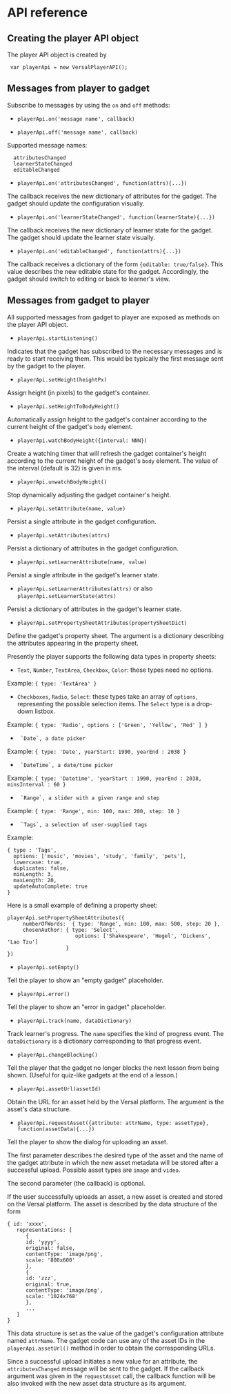 # API reference

## Creating the player API object

The player API object is created by

     var playerApi = new VersalPlayerAPI();

## Messages from player to gadget

Subscribe to messages by using the `on` and `off` methods:

* `playerApi.on('message name', callback)`

* `playerApi.off('message name', callback)`

Supported message names:

      attributesChanged
      learnerStateChanged
      editableChanged

* `playerApi.on('attributesChanged', function(attrs){...})`

The callback receives the new dictionary of attributes for the gadget. The gadget should update the configuration visually.

* `playerApi.on('learnerStateChanged', function(learnerState){...})`

The callback receives the new dictionary of learner state for the gadget. The gadget should update the learner state visually.

* `playerApi.on('editableChanged', function(attrs){...})`

The callback receives a dictionary of the form `{editable: true/false}`. This value describes the new editable state for the gadget. Accordingly, the gadget should switch to editing or back to learner's view.

## Messages from gadget to player

All supported messages from gadget to player are exposed as methods on the player API object.

* `playerApi.startListening()`

Indicates that the gadget has subscribed to the necessary messages and is ready to start receiving them. This would be typically the first message sent by the gadget to the player.

* `playerApi.setHeight(heightPx)`

Assign height (in pixels) to the gadget's container.

* `playerApi.setHeightToBodyHeight()`

Automatically assign height to the gadget's container according to the current height of the gadget's `body` element.

* `playerApi.watchBodyHeight({interval: NNN})`

Create a watching timer that will refresh the gadget container's height according to the current height of the gadget's `body` element. The value of the interval (default is 32) is given in ms.

* `playerApi.unwatchBodyHeight()`

Stop dynamically adjusting the gadget container's height.

* `playerApi.setAttribute(name, value)`

Persist a single attribute in the gadget configuration.

* `playerApi.setAttributes(attrs)`

Persist a dictionary of attributes in the gadget configuration.

* `playerApi.setLearnerAttribute(name, value)`

Persist a single attribute in the gadget's learner state.

* `playerApi.setLearnerAttributes(attrs)` or also `playerApi.setLearnerState(attrs)`

Persist a dictionary of attributes in the gadget's learner state.

* `playerApi.setPropertySheetAttributes(propertySheetDict)`

Define the gadget's property sheet. The argument is a dictionary describing the attributes appearing in the property sheet.

Presently the player supports the following data types in property sheets:

*	`Text`, `Number`, `TextArea`, `Checkbox`, `Color`: these types need no options.

Example: `{ type: 'TextArea' }`

*   `Checkboxes`, `Radio`, `Select`: these types take an array of `options`, representing the possible selection items. The `Select` type is a drop-down listbox.

Example: `{ type: 'Radio', options : ['Green', 'Yellow', 'Red' ] }`

*      `Date`, a date picker

Example: `{ type: 'Date', yearStart: 1990, yearEnd : 2038 }`

*      `DateTime`, a date/time picker

Example: `{ type: 'Datetime', 'yearStart : 1990, yearEnd : 2038, minsInterval : 60 }`

*      `Range`, a slider with a given range and step

Example: `{ type: 'Range', min: 100, max: 200, step: 10 }`

*      `Tags`, a selection of user-supplied tags

Example:

```
{ type : 'Tags',
  options: ['music', 'movies', 'study', 'family', 'pets'],
  lowercase: true,
  duplicates: false,
  minLength: 3,
  maxLength: 20,
  updateAutoComplete: true
}
```

Here is a small example of defining a property sheet:

```
playerApi.setPropertySheetAttributes({
     numberOfWords:  { type: 'Range', min: 100, max: 500, step: 20 },
     chosenAuthor: { type: 'Select',
                      options: ['Shakespeare', 'Hegel', 'Dickens', 'Lao Tzu']
                   }
})
```


* `playerApi.setEmpty()`

Tell the player to show an "empty gadget" placeholder.

* `playerApi.error()`

Tell the player to show an "error in gadget" placeholder.

* `playerApi.track(name, dataDictionary)`

Track learner's progress. The `name` specifies the kind of progress event. The `dataDictionary` is a dictionary corresponding to that progress event.

* `playerApi.changeBlocking()`

Tell the player that the gadget no longer blocks the next lesson from being shown. (Useful for quiz-like gadgets at the end of a lesson.)

* `playerApi.assetUrl(assetId)`

Obtain the URL for an asset held by the Versal platform. The argument is the asset's data structure.

* `playerApi.requestAsset({attribute: attrName, type: assetType}, function(assetData){...})`

Tell the player to show the dialog for uploading an asset. 

The first parameter describes the desired type of the asset and the name of the gadget attribute in which the new asset metadata will be stored after a successful upload. Possible asset types are `image` and `video`.

The second parameter (the callback) is optional. 

If the user successfully uploads an asset, a new asset is created and stored on the Versal platform. The asset is described by the data structure of the form

```
{ id: 'xxxx',
   representations: [
      {
      id: 'yyyy',
      original: false,
      contentType: 'image/png',
      scale: '800x600'
      },
      {
      id: 'zzz',
      original: true,
      contentType: 'image/png',
      scale: '1024x768'
      },
      ...
   ]
}
```

This data structure is set as the value of the gadget's configuration attribute named `attrName`. The gadget code can use any of the asset IDs in the `playerApi.assetUrl()` method in order to obtain the corresponding URLs.

Since a successful upload initiates a new value for an attribute, the `attributesChanged` message will be sent to the gadget. If the callback argument was given in the `requestAsset` call, the callback function will be also invoked with the new asset data structure as its argument.
